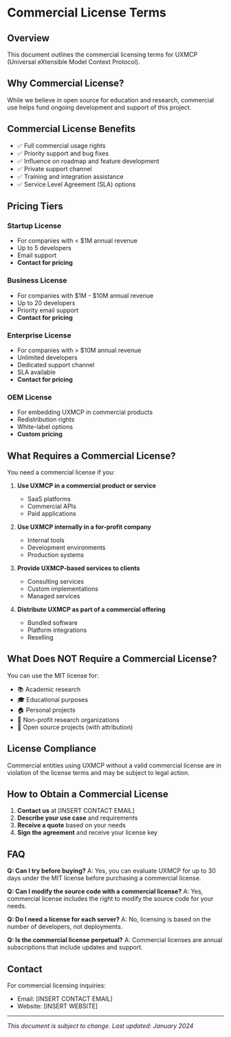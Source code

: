 # Commercial License Terms

## Overview

This document outlines the commercial licensing terms for UXMCP (Universal eXtensible Model Context Protocol).

## Why Commercial License?

While we believe in open source for education and research, commercial use helps fund ongoing development and support of this project.

## Commercial License Benefits

- ✅ Full commercial usage rights
- ✅ Priority support and bug fixes
- ✅ Influence on roadmap and feature development
- ✅ Private support channel
- ✅ Training and integration assistance
- ✅ Service Level Agreement (SLA) options

## Pricing Tiers

### Startup License
- For companies with < $1M annual revenue
- Up to 5 developers
- Email support
- **Contact for pricing**

### Business License
- For companies with $1M - $10M annual revenue
- Up to 20 developers
- Priority email support
- **Contact for pricing**

### Enterprise License
- For companies with > $10M annual revenue
- Unlimited developers
- Dedicated support channel
- SLA available
- **Contact for pricing**

### OEM License
- For embedding UXMCP in commercial products
- Redistribution rights
- White-label options
- **Custom pricing**

## What Requires a Commercial License?

You need a commercial license if you:

1. **Use UXMCP in a commercial product or service**
   - SaaS platforms
   - Commercial APIs
   - Paid applications

2. **Use UXMCP internally in a for-profit company**
   - Internal tools
   - Development environments
   - Production systems

3. **Provide UXMCP-based services to clients**
   - Consulting services
   - Custom implementations
   - Managed services

4. **Distribute UXMCP as part of a commercial offering**
   - Bundled software
   - Platform integrations
   - Reselling

## What Does NOT Require a Commercial License?

You can use the MIT license for:

- 📚 Academic research
- 🎓 Educational purposes
- 🏠 Personal projects
- 🔬 Non-profit research organizations
- 📖 Open source projects (with attribution)

## License Compliance

Commercial entities using UXMCP without a valid commercial license are in violation of the license terms and may be subject to legal action.

## How to Obtain a Commercial License

1. **Contact us** at [INSERT CONTACT EMAIL]
2. **Describe your use case** and requirements
3. **Receive a quote** based on your needs
4. **Sign the agreement** and receive your license key

## FAQ

**Q: Can I try before buying?**
A: Yes, you can evaluate UXMCP for up to 30 days under the MIT license before purchasing a commercial license.

**Q: Can I modify the source code with a commercial license?**
A: Yes, commercial license includes the right to modify the source code for your needs.

**Q: Do I need a license for each server?**
A: No, licensing is based on the number of developers, not deployments.

**Q: Is the commercial license perpetual?**
A: Commercial licenses are annual subscriptions that include updates and support.

## Contact

For commercial licensing inquiries:
- Email: [INSERT CONTACT EMAIL]
- Website: [INSERT WEBSITE]

---

*This document is subject to change. Last updated: January 2024*